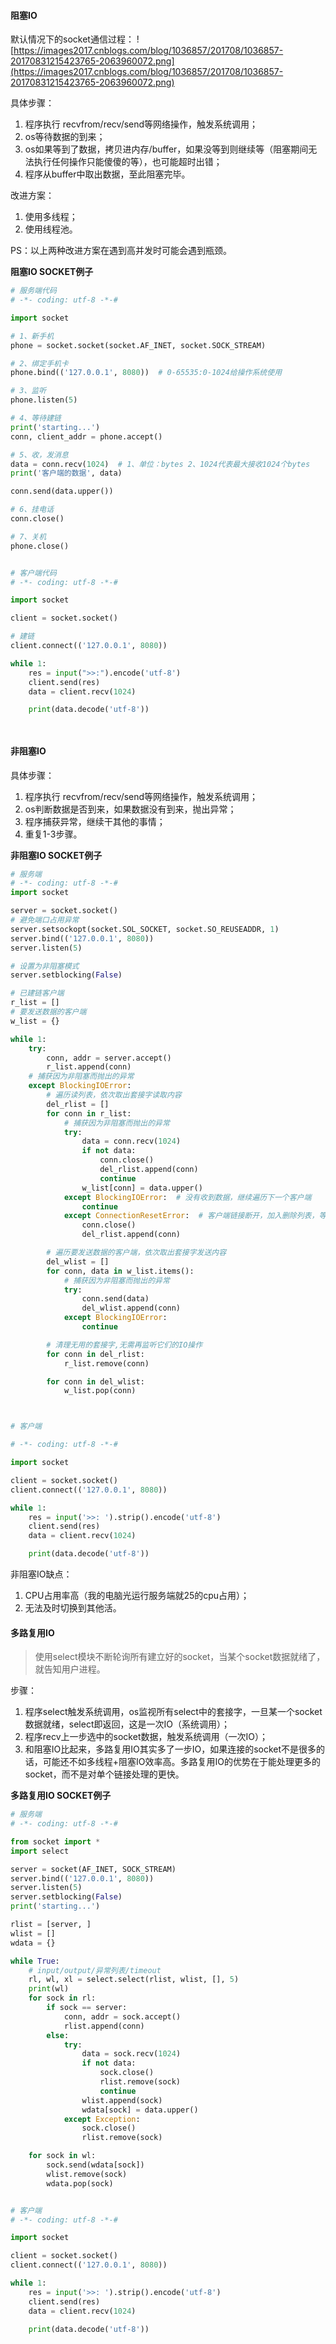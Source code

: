 #### 阻塞IO

默认情况下的socket通信过程：
![https://images2017.cnblogs.com/blog/1036857/201708/1036857-20170831215423765-2063960072.png](https://images2017.cnblogs.com/blog/1036857/201708/1036857-20170831215423765-2063960072.png)

具体步骤：  
1. 程序执行 recvfrom/recv/send等网络操作，触发系统调用；
2. os等待数据的到来；
3. os如果等到了数据，拷贝进内存/buffer，如果没等到则继续等（阻塞期间无法执行任何操作只能傻傻的等），也可能超时出错；
4. 程序从buffer中取出数据，至此阻塞完毕。

改进方案：
1. 使用多线程；
2. 使用线程池。

PS：以上两种改进方案在遇到高并发时可能会遇到瓶颈。

**阻塞IO SOCKET例子**

```python
# 服务端代码
# -*- coding: utf-8 -*-#

import socket

# 1、新手机
phone = socket.socket(socket.AF_INET, socket.SOCK_STREAM)

# 2、绑定手机卡
phone.bind(('127.0.0.1', 8080))  # 0-65535:0-1024给操作系统使用

# 3、监听
phone.listen(5)

# 4、等待建链
print('starting...')
conn, client_addr = phone.accept()

# 5、收，发消息
data = conn.recv(1024)  # 1、单位：bytes 2、1024代表最大接收1024个bytes
print('客户端的数据', data)

conn.send(data.upper())

# 6、挂电话
conn.close()

# 7、关机
phone.close()


# 客户端代码
# -*- coding: utf-8 -*-#

import socket

client = socket.socket()

# 建链
client.connect(('127.0.0.1', 8080))

while 1:
    res = input(">>:").encode('utf-8')
    client.send(res)
    data = client.recv(1024)

    print(data.decode('utf-8'))




```


#### 非阻塞IO

具体步骤：  
1. 程序执行 recvfrom/recv/send等网络操作，触发系统调用；
2. os判断数据是否到来，如果数据没有到来，抛出异常；
3. 程序捕获异常，继续干其他的事情；
4. 重复1-3步骤。

**非阻塞IO SOCKET例子**

```python
# 服务端
# -*- coding: utf-8 -*-#
import socket

server = socket.socket()
# 避免端口占用异常
server.setsockopt(socket.SOL_SOCKET, socket.SO_REUSEADDR, 1)
server.bind(('127.0.0.1', 8080))
server.listen(5)

# 设置为非阻塞模式
server.setblocking(False)

# 已建链客户端
r_list = []
# 要发送数据的客户端
w_list = {}

while 1:
    try:
        conn, addr = server.accept()
        r_list.append(conn)
    # 捕获因为非阻塞而抛出的异常
    except BlockingIOError:
        # 遍历读列表，依次取出套接字读取内容
        del_rlist = []
        for conn in r_list:
            # 捕获因为非阻塞而抛出的异常
            try:
                data = conn.recv(1024)
                if not data:
                    conn.close()
                    del_rlist.append(conn)
                    continue
                w_list[conn] = data.upper()
            except BlockingIOError:  # 没有收到数据，继续遍历下一个客户端
                continue
            except ConnectionResetError:  # 客户端链接断开，加入删除列表，等待被清除
                conn.close()
                del_rlist.append(conn)

        # 遍历要发送数据的客户端，依次取出套接字发送内容
        del_wlist = []
        for conn, data in w_list.items():
            # 捕获因为非阻塞而抛出的异常
            try:
                conn.send(data)
                del_wlist.append(conn)
            except BlockingIOError:
                continue

        # 清理无用的套接字,无需再监听它们的IO操作
        for conn in del_rlist:
            r_list.remove(conn)

        for conn in del_wlist:
            w_list.pop(conn)



# 客户端

# -*- coding: utf-8 -*-#

import socket

client = socket.socket()
client.connect(('127.0.0.1', 8080))

while 1:
    res = input('>>: ').strip().encode('utf-8')
    client.send(res)
    data = client.recv(1024)

    print(data.decode('utf-8'))


```

非阻塞IO缺点：
1. CPU占用率高（我的电脑光运行服务端就25的cpu占用）；
1. 无法及时切换到其他活。

#### 多路复用IO

> 使用select模块不断轮询所有建立好的socket，当某个socket数据就绪了，就告知用户进程。

步骤：
1. 程序select触发系统调用，os监视所有select中的套接字，一旦某一个socket数据就绪，select即返回，这是一次IO（系统调用）；
2. 程序recv上一步选中的socket数据，触发系统调用（一次IO）；
3. 和阻塞IO比起来，多路复用IO其实多了一步IO，如果连接的socket不是很多的话，可能还不如多线程+阻塞IO效率高。多路复用IO的优势在于能处理更多的socket，而不是对单个链接处理的更快。

**多路复用IO SOCKET例子**


```python
# 服务端
# -*- coding: utf-8 -*-#

from socket import *
import select

server = socket(AF_INET, SOCK_STREAM)
server.bind(('127.0.0.1', 8080))
server.listen(5)
server.setblocking(False)
print('starting...')

rlist = [server, ]
wlist = []
wdata = {}

while True:
    # input/output/异常列表/timeout
    rl, wl, xl = select.select(rlist, wlist, [], 5)
    print(wl)
    for sock in rl:
        if sock == server:
            conn, addr = sock.accept()
            rlist.append(conn)
        else:
            try:
                data = sock.recv(1024)
                if not data:
                    sock.close()
                    rlist.remove(sock)
                    continue
                wlist.append(sock)
                wdata[sock] = data.upper()
            except Exception:
                sock.close()
                rlist.remove(sock)

    for sock in wl:
        sock.send(wdata[sock])
        wlist.remove(sock)
        wdata.pop(sock)


# 客户端
# -*- coding: utf-8 -*-#

import socket

client = socket.socket()
client.connect(('127.0.0.1', 8080))

while 1:
    res = input('>>: ').strip().encode('utf-8')
    client.send(res)
    data = client.recv(1024)

    print(data.decode('utf-8'))

```


